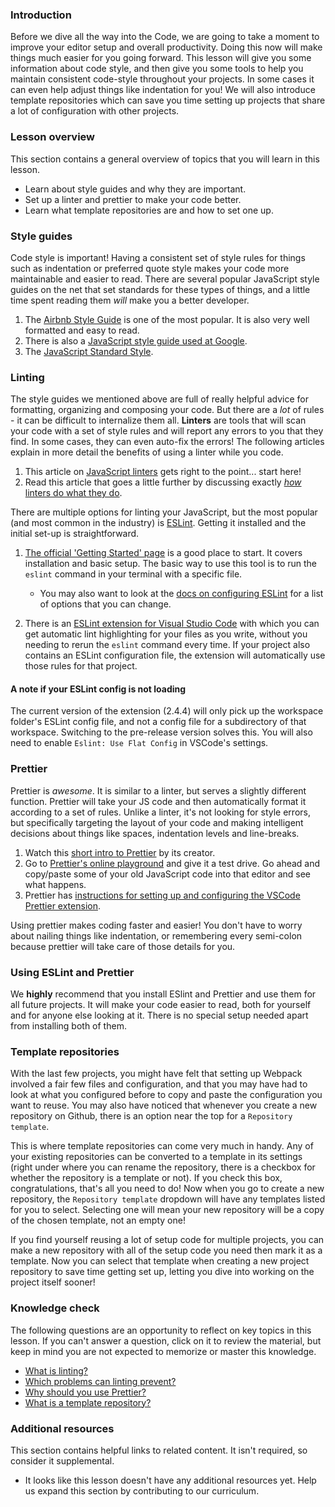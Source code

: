 ### Introduction

Before we dive all the way into the Code, we are going to take a moment to improve your editor setup and overall productivity. Doing this now will make things much easier for you going forward. This lesson will give you some information about code style, and then give you some tools to help you maintain consistent code-style throughout your projects.  In some cases it can even help adjust things like indentation for you! We will also introduce template repositories which can save you time setting up projects that share a lot of configuration with other projects.

### Lesson overview

This section contains a general overview of topics that you will learn in this lesson.

- Learn about style guides and why they are important.
- Set up a linter and prettier to make your code better.
- Learn what template repositories are and how to set one up.

### Style guides

Code style is important! Having a consistent set of style rules for things such as indentation or preferred quote style makes your code more maintainable and easier to read. There are several popular JavaScript style guides on the net that set standards for these types of things, and a little time spent reading them *will* make you a better developer.

1. The [Airbnb Style Guide](https://github.com/airbnb/javascript) is one of the most popular. It is also very well formatted and easy to read.
1. There is also a [JavaScript style guide used at Google](https://google.github.io/styleguide/jsguide.html).
1. The [JavaScript Standard Style](https://standardjs.com/rules.html).

### Linting

The style guides we mentioned above are full of really helpful advice for formatting, organizing and composing your code. But there are a *lot* of rules - it can be difficult to internalize them all. **Linters** are tools that will scan your code with a set of style rules and will report any errors to you that they find. In some cases, they can even auto-fix the errors! The following articles explain in more detail the benefits of using a linter while you code.

1. This article on [JavaScript linters](https://gomakethings.com/javascript-linters/) gets right to the point... start here!
1. Read this article that goes a little further by discussing exactly [*how* linters do what they do](https://hackernoon.com/how-linting-and-eslint-improve-code-quality-fa83d2469efe).

There are multiple options for linting your JavaScript, but the most popular (and most common in the industry) is [ESLint](https://eslint.org/). Getting it installed and the initial set-up is straightforward.

1. [The official 'Getting Started' page](https://eslint.org/docs/user-guide/getting-started) is a good place to start. It covers installation and basic setup. The basic way to use this tool is to run the `eslint` command in your terminal with a specific file.
    - You may also want to look at the [docs on configuring ESLint](https://eslint.org/docs/latest/use/configure/) for a list of options that you can change.

1. There is an [ESLint extension for Visual Studio Code](https://marketplace.visualstudio.com/items?itemName=dbaeumer.vscode-eslint) with which you can get automatic lint highlighting for your files as you write, without you needing to rerun the `eslint` command every time. If your project also contains an ESLint configuration file, the extension will automatically use those rules for that project.

<div class="lesson-note lesson-note--tip" markdown="1">

#### A note if your ESLint config is not loading

The current version of the extension (2.4.4) will only pick up the workspace folder's ESLint config file, and not a config file for a subdirectory of that workspace. Switching to the pre-release version solves this. You will also need to enable `Eslint: Use Flat Config` in VSCode's settings.

</div>

### Prettier

Prettier is *awesome*. It is similar to a linter, but serves a slightly different function. Prettier will take your JS code and then automatically format it according to a set of rules. Unlike a linter, it's not looking for style errors, but specifically targeting the layout of your code and making intelligent decisions about things like spaces, indentation levels and line-breaks.

1. Watch this [short intro to Prettier](https://www.youtube.com/watch?v=hkfBvpEfWdA) by its creator.
1. Go to [Prettier's online playground](https://prettier.io/playground) and give it a test drive. Go ahead and copy/paste some of your old JavaScript code into that editor and see what happens.
1. Prettier has [instructions for setting up and configuring the VSCode Prettier extension](https://github.com/prettier/prettier-vscode).

Using prettier makes coding faster and easier! You don't have to worry about nailing things like indentation, or remembering every semi-colon because prettier will take care of those details for you.

### Using ESLint and Prettier

We **highly** recommend that you install ESlint and Prettier and use them for all future projects. It will make your code easier to read, both for yourself and for anyone else looking at it. There is no special setup needed apart from installing both of them.

### Template repositories

With the last few projects, you might have felt that setting up Webpack involved a fair few files and configuration, and that you may have had to look at what you configured before to copy and paste the configuration you want to reuse. You may also have noticed that whenever you create a new repository on Github, there is an option near the top for a `Repository template`.

This is where template repositories can come very much in handy. Any of your existing repositories can be converted to a template in its settings (right under where you can rename the repository, there is a checkbox for whether the repository is a template or not). If you check this box, congratulations, that's all you need to do! Now when you go to create a new repository, the `Repository template` dropdown will have any templates listed for you to select. Selecting one will mean your new repository will be a copy of the chosen template, not an empty one!

If you find yourself reusing a lot of setup code for multiple projects, you can make a new repository with all of the setup code you need then mark it as a template. Now you can select that template when creating a new project repository to save time getting set up, letting you dive into working on the project itself sooner!

### Knowledge check

The following questions are an opportunity to reflect on key topics in this lesson. If you can't answer a question, click on it to review the material, but keep in mind you are not expected to memorize or master this knowledge.

- [What is linting?](https://mikecavaliere.com/javascript-linting-what-developers-need-to-know/)
- [Which problems can linting prevent?](https://mikecavaliere.com/javascript-linting-what-developers-need-to-know/)
- [Why should you use Prettier?](https://www.youtube.com/watch?v=hkfBvpEfWdA)
- [What is a template repository?](https://docs.github.com/en/repositories/creating-and-managing-repositories/creating-a-template-repository)

### Additional resources

This section contains helpful links to related content. It isn't required, so consider it supplemental.

- It looks like this lesson doesn't have any additional resources yet. Help us expand this section by contributing to our curriculum.
